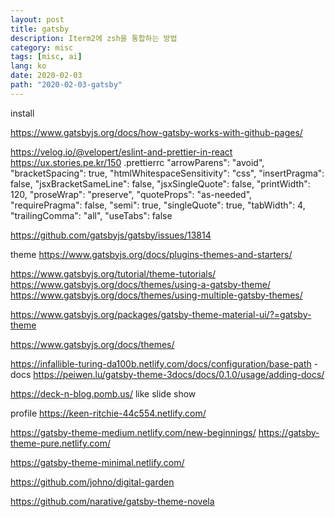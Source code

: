 ```yaml
---
layout: post
title: gatsby
description: Iterm2에 zsh을 통합하는 방법
category: misc
tags: [misc, ai]
lang: ko
date: 2020-02-03
path: "2020-02-03-gatsby"
---
```


install


https://www.gatsbyjs.org/docs/how-gatsby-works-with-github-pages/

https://velog.io/@velopert/eslint-and-prettier-in-react
https://ux.stories.pe.kr/150
.prettierrc
"arrowParens": "avoid",
"bracketSpacing": true,
"htmlWhitespaceSensitivity": "css",
"insertPragma": false,
"jsxBracketSameLine": false,
"jsxSingleQuote": false,
"printWidth": 120,
"proseWrap": "preserve",
"quoteProps": "as-needed",
"requirePragma": false,
"semi": true,
"singleQuote": true,
"tabWidth": 4,
"trailingComma": "all",
"useTabs": false


https://github.com/gatsbyjs/gatsby/issues/13814


theme
https://www.gatsbyjs.org/docs/plugins-themes-and-starters/

https://www.gatsbyjs.org/tutorial/theme-tutorials/
https://www.gatsbyjs.org/docs/themes/using-a-gatsby-theme/
https://www.gatsbyjs.org/docs/themes/using-multiple-gatsby-themes/


https://www.gatsbyjs.org/packages/gatsby-theme-material-ui/?=gatsby-theme

https://www.gatsbyjs.org/docs/themes/

https://infallible-turing-da100b.netlify.com/docs/configuration/base-path - docs
https://peiwen.lu/gatsby-theme-3docs/docs/0.1.0/usage/adding-docs/


https://deck-n-blog.pomb.us/ like slide show

profile
https://keen-ritchie-44c554.netlify.com/

https://gatsby-theme-medium.netlify.com/new-beginnings/
https://gatsby-theme-pure.netlify.com/

https://gatsby-theme-minimal.netlify.com/

https://github.com/johno/digital-garden

https://github.com/narative/gatsby-theme-novela